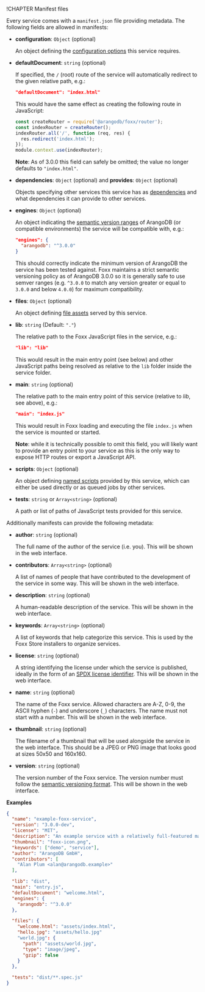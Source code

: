 !CHAPTER Manifest files

Every service comes with a `manifest.json` file providing metadata. The following fields are allowed in manifests:

* **configuration**: `Object` (optional)

  An object defining the [configuration options](Configuration.md) this service requires.
  <!-- TODO: examples -->

* **defaultDocument**: `string` (optional)

  If specified, the `/` (root) route of the service will automatically redirect to the given relative path, e.g.:

  ```json
  "defaultDocument": "index.html"
  ```

  This would have the same effect as creating the following route in JavaScript:

  ```js
  const createRouter = require('@arangodb/foxx/router');
  const indexRouter = createRouter();
  indexRouter.all('/', function (req, res) {
    res.redirect('index.html');
  });
  module.context.use(indexRouter);
  ```

  **Note**: As of 3.0.0 this field can safely be omitted; the value no longer defaults to `"index.html"`.

* **dependencies**: `Object` (optional) and **provides**: `Object` (optional)

  Objects specifying other services this service has as [dependencies](Dependencies.md) and what dependencies it can provide to other services.
  <!-- TODO: examples -->

* **engines**: `Object` (optional)

  An object indicating the [semantic version ranges](http://semver.org) of ArangoDB (or compatible environments) the service will be compatible with, e.g.:

  ```json
  "engines": {
    "arangodb": "^3.0.0"
  }
  ```

  This should correctly indicate the minimum version of ArangoDB the service has been tested against. Foxx maintains a strict semantic versioning policy as of ArangoDB 3.0.0 so it is generally safe to use semver ranges (e.g. `^3.0.0` to match any version greater or equal to `3.0.0` and below `4.0.0`) for maximum compatibility.

* **files**: `Object` (optional)

  An object defining [file assets](Assets.md) served by this service.

* **lib**: `string` (Default: `"."`)

  The relative path to the Foxx JavaScript files in the service, e.g.:

  ```json
  "lib": "lib"
  ```

  This would result in the main entry point (see below) and other JavaScript paths being resolved as relative to the `lib` folder inside the service folder.

* **main**: `string` (optional)

  The relative path to the main entry point of this service (relative to *lib*, see above), e.g.:

  ```json
  "main": "index.js"
  ```

  This would result in Foxx loading and executing the file `index.js` when the service is mounted or started.

  **Note**: while it is technically possible to omit this field, you will likely want to provide an entry point to your service as this is the only way to expose HTTP routes or export a JavaScript API.

* **scripts**: `Object` (optional)

  An object defining [named scripts](Scripts.md) provided by this service, which can either be used directly or as queued jobs by other services.

* **tests**: `string` or `Array<string>` (optional)

  A path or list of paths of JavaScript tests provided for this service. <!-- TODO link to Testing.md -->

Additionally manifests can provide the following metadata:

* **author**: `string` (optional)

  The full name of the author of the service (i.e. you). This will be shown in the web interface.

* **contributors**: `Array<string>` (optional)

  A list of names of people that have contributed to the development of the service in some way. This will be shown in the web interface.

* **description**: `string` (optional)

  A human-readable description of the service. This will be shown in the web interface.

* **keywords**: `Array<string>` (optional)

  A list of keywords that help categorize this service. This is used by the Foxx Store installers to organize services.

* **license**: `string` (optional)

  A string identifying the license under which the service is published, ideally in the form of an [SPDX license identifier](https://spdx.org/licenses). This will be shown in the web interface.

* **name**: `string` (optional)

  The name of the Foxx service. Allowed characters are A-Z, 0-9, the ASCII hyphen (`-`) and underscore (`_`) characters. The name must not start with a number. This will be shown in the web interface.

* **thumbnail**: `string` (optional)

  The filename of a thumbnail that will be used alongside the service in the web interface. This should be a JPEG or PNG image that looks good at sizes 50x50 and 160x160.

* **version**: `string` (optional)

  The version number of the Foxx service. The version number must follow the [semantic versioning format](http://semver.org). This will be shown in the web interface.

**Examples**

```json
{
  "name": "example-foxx-service",
  "version": "3.0.0-dev",
  "license": "MIT",
  "description": "An example service with a relatively full-featured manifest.",
  "thumbnail": "foxx-icon.png",
  "keywords": ["demo", "service"],
  "author": "ArangoDB GmbH",
  "contributors": [
    "Alan Plum <alan@arangodb.example>"
  ],

  "lib": "dist",
  "main": "entry.js",
  "defaultDocument": "welcome.html",
  "engines": {
    "arangodb": "^3.0.0"
  },

  "files": {
    "welcome.html": "assets/index.html",
    "hello.jpg": "assets/hello.jpg"
    "world.jpg": {
      "path": "assets/world.jpg",
      "type": "image/jpeg",
      "gzip": false
    }
  },

  "tests": "dist/**.spec.js"
}
```
